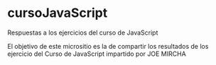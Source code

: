 # cursoJavaScript
Respuestas a los ejercicios del curso de JavaScript

El objetivo de este micrositio es la de compartir los resultados de los ejercicio del Curso de JavaScript impartido por JOE MIRCHA
